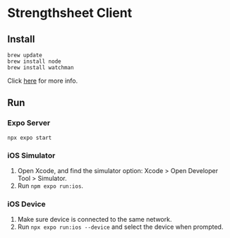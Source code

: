 # Strengthsheet Client

## Install

```
brew update
brew install node
brew install watchman
```

Click [here](https://reactnative.dev/docs/environment-setup) for more info.

## Run

### Expo Server

```
npx expo start
```

### iOS Simulator

1. Open Xcode, and find the simulator option: Xcode > Open Developer Tool > Simulator.
2. Run `npm expo run:ios`.

### iOS Device

1. Make sure device is connected to the same network.
2. Run `npx expo run:ios --device` and select the device when prompted.
